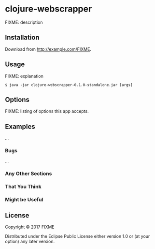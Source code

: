 # clojure-webscrapper

FIXME: description

## Installation

Download from http://example.com/FIXME.

## Usage

FIXME: explanation

    $ java -jar clojure-webscrapper-0.1.0-standalone.jar [args]

## Options

FIXME: listing of options this app accepts.

## Examples

...

### Bugs

...

### Any Other Sections
### That You Think
### Might be Useful

## License

Copyright © 2017 FIXME

Distributed under the Eclipse Public License either version 1.0 or (at
your option) any later version.
